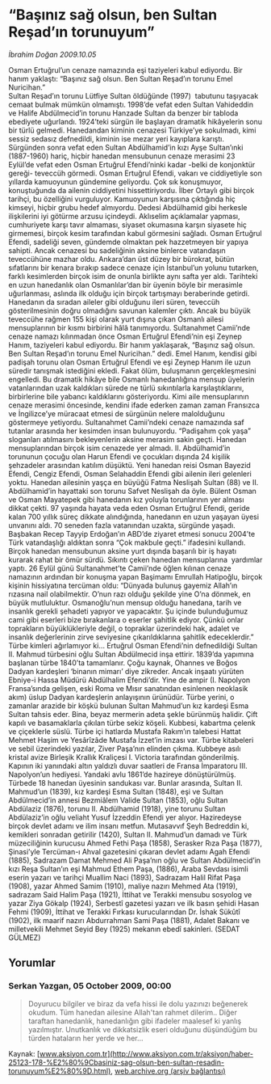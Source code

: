 # “Başınız sağ olsun, ben Sultan Reşad’ın torunuyum”

*İbrahim Doğan 2009.10.05*

<div class="news-detail-text-todays">
 <div>
 </div>
 <div>
 </div>
 <div id="newsSpot">
  <font class="detail-spot">
   Osman Ertuğrul’un cenaze namazında eşi taziyeleri kabul ediyordu. Bir hanım yaklaştı: “Başınız sağ olsun. Ben Sultan Reşad’ın torunu Emel Nuricihan.”
  </font>
 </div>
 <div id="newsText">
  <font class="detail-text">
   <span>
    Sultan Reşad’ın torunu Lütfiye Sultan öldüğünde (1997)  tabutunu taşıyacak cemaat bulmak mümkün olmamıştı. 1998’de vefat eden Sultan Vahideddin ve Halife Abdülmecid’in torunu Hanzade Sultan da benzer bir tabloda ebediyete uğurlandı. 1924’teki sürgün ile başlayan dramatik hikâyelerin sonu bir türlü gelmedi. Hanedandan kiminin cenazesi Türkiye’ye sokulmadı, kimi sessiz sedasız defnedildi, kiminin ise mezar yeri kayıplara karıştı. Sürgünden sonra vefat eden Sultan Abdülhamid’in kızı Ayşe Sultan’ınki (1887-1960) hariç, hiçbir hanedan mensubunun cenaze merasimi 23 Eylül’de vefat eden Osman Ertuğrul Efendi’ninki kadar -belki de konjonktür gereği- teveccüh görmedi.
   </span>
   <span>
    Osman Ertuğrul Efendi, vakarı ve ciddiyetiyle son yıllarda kamuoyunun gündemine geliyordu. Çok sık konuşmuyor, konuştuğunda da ailenin ciddiyetini hissettiriyordu. İlber Ortaylı gibi birçok tarihçi, bu özelliğini vurguluyor. Kamuoyunun karşısına çıktığında hiç kimseyi, hiçbir grubu hedef almıyordu. Dedesi Abdülhamid gibi herkesle ilişkilerini iyi götürme arzusu içindeydi. Aklıselim açıklamalar yapması, cumhuriyete karşı tavır almaması, siyaset okumasına karşın siyasete hiç girmemesi, birçok kesim tarafından kabul görmesini sağladı.
   </span>
   <span>
    Osman Ertuğrul Efendi, sadeliği seven, gündemde olmaktan pek hazzetmeyen bir yapıya sahipti. Ancak cenazesi bu sadeliğinin aksine binlerce vatandaşın teveccühüne mazhar oldu. Ankara’dan üst düzey bir bürokrat, bütün sıfatlarını bir kenara bırakıp sadece cenaze için İstanbul’un yolunu tutarken, farklı kesimlerden birçok isim de onunla birlikte aynı safta yer aldı. Tarihteki en uzun hanedanlık olan Osmanlılar’dan bir üyenin böyle bir merasimle uğurlanması, aslında ilk olduğu için birçok tartışmayı beraberinde getirdi. Hanedanın da sıradan aileler gibi olduğunu ileri süren, teveccüh gösterilmesinin doğru olmadığını savunan kalemler çıktı.
   </span>
   <span>
    Ancak bu büyük teveccühe rağmen 155 kişi olarak yurt dışına çıkan Osmanlı ailesi mensuplarının bir kısmı birbirini hâlâ tanımıyordu. Sultanahmet Camii’nde cenaze namazı kılınmadan önce Osman Ertuğrul Efendi’nin eşi Zeynep Hanım, taziyeleri kabul ediyordu. Bir hanım yaklaşarak, “Başınız sağ olsun. Ben Sultan Reşad’ın torunu Emel Nuricihan.” dedi. Emel Hanım, kendisi gibi padişah torunu olan Osman Ertuğrul Efendi ve eşi Zeynep Hanım ile uzun süredir tanışmak istediğini ekledi. Fakat ölüm, buluşmanın gerçekleşmesini engelledi. Bu dramatik hikâye bile Osmanlı hanedanlığına mensup üyelerin vatanlarından uzak kaldıkları sürede ne türlü sıkıntılarla karşılaştıklarını, birbirlerine bile yabancı kaldıklarını gösteriyordu. Kimi aile mensuplarının cenaze merasimi öncesinde, kendini ifade ederken zaman zaman Fransızca ve İngilizce’ye müracaat etmesi de sürgünün nelere malolduğunu göstermeye yetiyordu.
   </span>
   <span>
    Sultanahmet Camii’ndeki cenaze namazında saf tutanlar arasında her kesimden insan bulunuyordu. “Padişahım çok yaşa” sloganları atılmasını bekleyenlerin aksine merasim sakin geçti. Hanedan mensuplarından birçok isim cenazede yer almadı. II. Abdülhamid’in torununun çocuğu olan Harun Efendi ve çocukları dışında 24 kişilik şehzadeler arasından katılım düşüktü. Yeni hanedan reisi Osman Bayezid Efendi, Cengiz Efendi, Osman Selahaddin Efendi gibi ailenin ileri gelenleri yoktu. Hanedan ailesinin yaşça en büyüğü Fatma Neslişah Sultan (88) ve II. Abdülhamid’in hayattaki son torunu Safvet Neslişah da öyle. Bülent Osman ve Osman Mayatepek gibi hanedanın kız yoluyla torunlarının yer alması dikkat çekti.
   </span>
   <span>
    97 yaşında hayata veda eden Osman Ertuğrul Efendi, geride kalan 700 yıllık süreç dikkate alındığında, hanedanın en uzun yaşayan üyesi unvanını aldı. 70 seneden fazla vatanından uzakta, sürgünde yaşadı. Başbakan Recep Tayyip Erdoğan’ın ABD’de ziyaret etmesi sonucu 2004’te Türk vatandaşlığı aldıktan sonra “Çok makbule geçti.” ifadesini kullandı. Birçok hanedan mensubunun aksine yurt dışında başarılı bir iş hayatı kurarak rahat bir ömür sürdü. Sıkıntı çeken hanedan mensuplarına  yardımlar yaptı.
   </span>
   <span>
    26 Eylül günü Sultanahmet’te Camii’nde öğlen kılınan cenaze namazının ardından bir konuşma yapan Başimamı Emrullah Hatipoğlu, birçok kişinin hissiyatına tercüman oldu: “Dünyada bulunuş gayemiz Allah’ın rızasına nail olabilmektir. O’nun razı olduğu şekilde yine O’na dönmek, en büyük mutluluktur. Osmanoğlu’nun mensup olduğu hanedana, tarih ve insanlık gerekli şehadeti yapıyor ve yapacaktır. Şu içinde bulunduğumuz cami gibi eserleri bize bırakanlara o eserler şahitlik ediyor. Çünkü onlar toprakların büyüklükleriyle değil, o topraklar üzerindeki hak, adalet ve insanlık değerlerinin zirve seviyesine çıkarıldıklarına şahitlik edeceklerdir.”
   </span>
   <span>
    Türbe kimleri ağırlamıyor ki…
   </span>
   <span>
    Ertuğrul Osman Efendi’nin defnedildiği Sultan II. Mahmud türbesini oğlu Sultan Abdülmecid inşa ettirir. 1839’da yapımına başlanan türbe 1840’ta tamamlanır. Çoğu kaynak, Ohannes ve Boğos Dadyan kardeşleri ‘binanın mimarı’ diye zikreder. Ancak inşaatı yürüten Ebniye-i Hassa Müdürü Abdülhalim Efendi’dir. Yine de ampir (I. Napolyon Fransa’sında gelişen, eski Roma ve Mısır sanatından esinlenen neoklasik akım) üslup Dadyan kardeşlerin anlayışının ürünüdür. Türbe yerini, o zamanlar arazide bir köşkü bulunan Sultan Mahmud’un kız kardeşi Esma Sultan tahsis eder.
   </span>
   <span>
    Bina, beyaz mermerin adeta şekle bürünmüş halidir. Çift kapılı ve basamaklarla çıkılan türbe sekiz köşeli. Kubbesi, kabartma çelenk ve çiçeklerle süslü. Türbe içi hatlarda Mustafa Rakım’ın talebesi Hattat Mehmet Haşim ve Yesârîzâde Mustafa İzzet’in imzası var. Türbe kitabeleri ve sebil üzerindeki yazılar, Ziver Paşa’nın elinden çıkma. Kubbeye asılı kristal avize Birleşik Krallık Kraliçesi I. Victoria tarafından gönderilmiş. Kapının iki yanındaki altın yaldızlı duvar saatleri de Fransa İmparatoru III. Napolyon’un hediyesi. Yandaki avlu 1861’de hazireye dönüştürülmüş.
   </span>
   <span>
    Türbede 18 hanedan üyesinin sandukası var. Bunlar arasında, Sultan II. Mahmud’un (1839), kız kardeşi Esma Sultan (1848), eşi ve Sultan Abdülmecid’in annesi Bezmiâlem Valide Sultan (1853), oğlu Sultan Abdülaziz (1876), torunu II. Abdülhamid (1918), yine torunu Sultan Abdülaziz’in oğlu veliaht Yusuf İzzeddin Efendi yer alıyor.
   </span>
   <span>
    Haziredeyse birçok devlet adamı ve ilim insanı metfun. Mutasavvıf Şeyh Bedreddin ki, kemikleri sonradan getirilir (1420), Sultan II. Mahmud’un damadı ve Türk müzeciliğinin kurucusu Ahmed Fethi Paşa (1858), Serasker Rıza Paşa (1877), Şinasi’yle Tercüman-ı Ahval gazetesini çıkaran devlet adamı Agah Efendi (1885), Sadrazam Damat Mehmed Ali Paşa’nın oğlu ve Sultan Abdülmecid’in kızı Reşa Sultan’ın eşi Mahmud Ethem Paşa, (1886), Araba Sevdası isimli eserin yazarı ve tarihçi Muallim Naci (1893), Sadrazam Halil Rifat Paşa (1908), yazar Ahmed Samim (1910), maliye nazırı Mehmed Ata (1919), sadrazam Said Halim Paşa (1921), İttihat ve Terakki mensubu sosyolog ve yazar Ziya Gökalp (1924), Serbestî gazetesi yazarı ve ilk basın şehidi Hasan Fehmi (1909), İttihat ve Terakki Fırkası kurucularından Dr. İshak Sükûtî (1902), ilk maarif nazırı Abdurrahman Sami Paşa (1881), Adalet Bakanı ve milletvekili Mehmet Seyid Bey (1925) mekanın ebedî sakinleri. (SEDAT GÜLMEZ)
   </span>
   <font>
   </font>
  </font>
 </div>
 <div>
 </div>
 <div>
 </div>
</div>


## Yorumlar

### Serkan Yazgan, 05 October 2009, 00:00
> Doyurucu bilgiler ve biraz da vefa hissi ile dolu yazınızı beğenerek okudum. Tüm hanedan ailesine Allah'tan rahmet dilerim.. Diğer taraftan hanedanlık, hanedanlığın gibi ifadeler maalesef ki yanlış yazılmıştır. Unutkanlık ve dikkatsizlik eseri olduğunu düşündüğüm bu türden hataların her yerde ve her...

Kaynak: [www.aksiyon.com.tr](http://www.aksiyon.com.tr/aksiyon/haber-25123-178-%E2%80%9Cbasiniz-sag-olsun-ben-sultan-resadin-torunuyum%E2%80%9D.html), [web.archive.org (arşiv bağlantısı)](http://web.archive.org/web/20140714205608/http://www.aksiyon.com.tr/aksiyon/haber-25123-178-%E2%80%9Cbasiniz-sag-olsun-ben-sultan-resadin-torunuyum%E2%80%9D.html)
